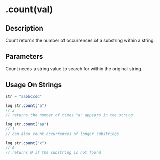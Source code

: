 # .count(val)

## Description

Count returns the number of occurrences of a substring within a string.

## Parameters

Count needs a string value to search for within the original string.

## Usage On Strings

```javascript
str = "aabbccdd"

log str.count("a")
// 2
// returns the number of times "a" appears in the string

log str.count("aa")
// 1
// can also count occurrences of longer substrings

log str.count("x")
// 0
// returns 0 if the substring is not found
``` 